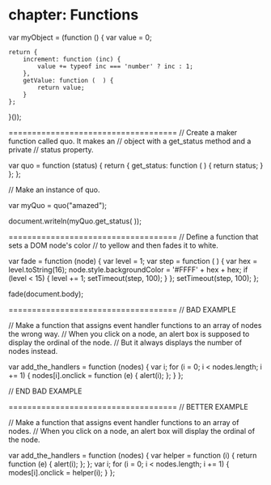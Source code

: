 chapter: Functions
==================

var myObject = (function () {
    var value = 0;

    return {
        increment: function (inc) {
            value += typeof inc === 'number' ? inc : 1;
        },
        getValue: function (  ) {
            return value;
        }
    };
}());
    
    
====================================
// Create a maker function called quo. It makes an
// object with a get_status method and a private
// status property.

var quo = function (status) {
    return {
        get_status: function (  ) {
            return status;
        }
    };
};

// Make an instance of quo.

var myQuo = quo("amazed");

document.writeln(myQuo.get_status(  ));
    
    
====================================
// Define a function that sets a DOM node's color
// to yellow and then fades it to white.

var fade = function (node) {
    var level = 1;
    var step = function (  ) {
        var hex = level.toString(16);
        node.style.backgroundColor = '#FFFF' + hex + hex;
        if (level < 15) {
            level += 1;
            setTimeout(step, 100);
        }
    };
    setTimeout(step, 100);
};

fade(document.body);
    
    
====================================
// BAD EXAMPLE

// Make a function that assigns event handler functions to an array
 of nodes the wrong way.
// When you click on a node, an alert box is supposed to display the ordinal
of the node.
// But it always displays the number of nodes instead.

var add_the_handlers = function (nodes) {
    var i;
    for (i = 0; i < nodes.length; i += 1) {
        nodes[i].onclick = function (e) {
            alert(i);
        };
    }
};

// END BAD EXAMPLE
    
    
====================================
// BETTER EXAMPLE

// Make a function that assigns event handler functions to an array of nodes.
// When you click on a node, an alert box will display the ordinal of the node.

var add_the_handlers = function (nodes) {
    var helper = function (i) {
       return function (e) {
          alert(i);
       };
    };
    var i;
    for (i = 0; i < nodes.length; i += 1) {
        modes[i].onclick = helper(i);
    }
};
    
    

